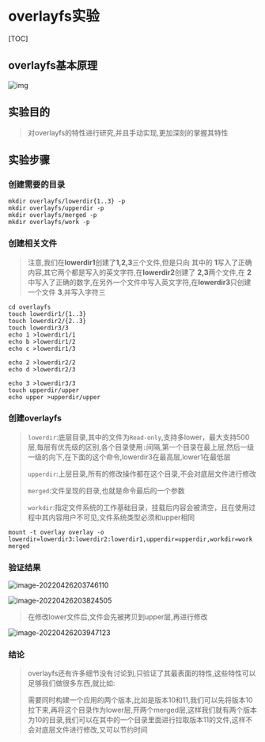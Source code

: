 # overlayfs实验



[TOC]

## overlayfs基本原理

![img](D:\markdown\other\overlayfs.assets\1580705-20191230141201863-1669781061.png)



##  实验目的

> 对overlayfs的特性进行研究,并且手动实现,更加深刻的掌握其特性

## 实验步骤

### 创建需要的目录



```shell
mkdir overlayfs/lowerdir{1..3} -p
mkdir overlayfs/upperdir -p
mkdir overlayfs/merged -p
mkdir overlayfs/work -p
```

### 创建相关文件

> 注意,我们在**lowerdir1**创建了**1,2,3**三个文件,但是只向 其中的 **1**写入了正确内容,其它两个都是写入的英文字符,在**lowerdir2**创建了 **2,3**两个文件,在 **2**中写入了正确的数字,在另外一个文件中写入英文字符,在**lowerdir3**只创建一个文件 **3**,并写入字符三

```shell
cd overlayfs
touch lowerdir1/{1..3}
touch lowerdir2/{2..3}
touch lowerdir3/3 
echo 1 >lowerdir1/1
echo b >lowerdir1/2
echo c >lowerdir1/3

echo 2 >lowerdir2/2
echo d >lowerdir2/3

echo 3 >lowerdir3/3
touch upperdir/upper 
echo upper >upperdir/upper
```





### 创建overlayfs

> `lowerdir`:底层目录,其中的文件为`Read-only`,支持多lower，最大支持500层,每层有优先级的区别,各个目录使用`:`间隔,第一个目录在最上层,然后一级一级的向下,在下面的这个命令,lowerdir3在最高层,lower1在最低层
>
> `upperdir`:上层目录,所有的修改操作都在这个目录,不会对底层文件进行修改
>
> `merged`:文件呈现的目录,也就是命令最后的一个参数
>
> `workdir`:指定文件系统的工作基础目录，挂载后内容会被清空，且在使用过程中其内容用户不可见,文件系统类型必须和upper相同

```shell
mount -t overlay overlay -o lowerdir=lowerdir3:lowerdir2:lowerdir1,upperdir=upperdir,workdir=work merged
```



### 验证结果

![image-20220426203746110](D:\markdown\other\overlayfs.assets\image-20220426203746110.png)

![image-20220426203824505](D:\markdown\other\overlayfs.assets\image-20220426203824505.png)

>  在修改lower文件后,文件会先被拷贝到upper层,再进行修改

![image-20220426203947123](D:\markdown\other\overlayfs.assets\image-20220426203947123.png)

### 结论

> overlayfs还有许多细节没有讨论到,只验证了其最表面的特性,这些特性可以足够我们做很多东西,就比如:
>
> 需要同时构建一个应用的两个版本,比如是版本10和11,我们可以先将版本10拉下来,再将这个目录作为lower层,开两个merged层,这样我们就有两个版本为10的目录,我们可以在其中的一个目录里面进行拉取版本11的文件,这样不会对底层文件进行修改,又可以节约时间
